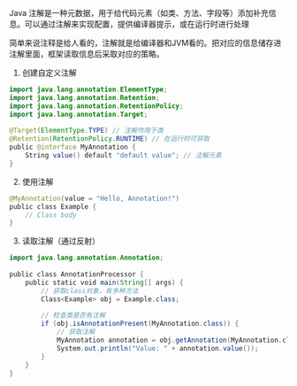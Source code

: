 Java 注解是一种元数据，用于给代码元素（如类、方法、字段等）添加补充信息。可以通过注解来实现配置，提供编译器提示，或在运行时进行处理

简单来说注释是给人看的，注解就是给编译器和JVM看的。把对应的信息储存进注解里面，框架读取信息后采取对应的策略。

1. 创建自定义注解
```java
import java.lang.annotation.ElementType;  
import java.lang.annotation.Retention;  
import java.lang.annotation.RetentionPolicy;  
import java.lang.annotation.Target;  
  
@Target(ElementType.TYPE) // 注解作用于类  
@Retention(RetentionPolicy.RUNTIME) // 在运行时可获取  
public @interface MyAnnotation {  
    String value() default "default value"; // 注解元素  
}
```

2. 使用注解
```java
@MyAnnotation(value = "Hello, Annotation!")  
public class Example {  
    // Class body  
}
```

3. 读取注解（通过反射）
```java
import java.lang.annotation.Annotation;  
  
public class AnnotationProcessor {  
    public static void main(String[] args) {  
	    // 获取class对象，有多种方法
        Class<Example> obj = Example.class;  
  
        // 检查类是否有注解  
        if (obj.isAnnotationPresent(MyAnnotation.class)) {  
            // 获取注解  
            MyAnnotation annotation = obj.getAnnotation(MyAnnotation.class);  
            System.out.println("Value: " + annotation.value());  
        }  
    }  
}
```